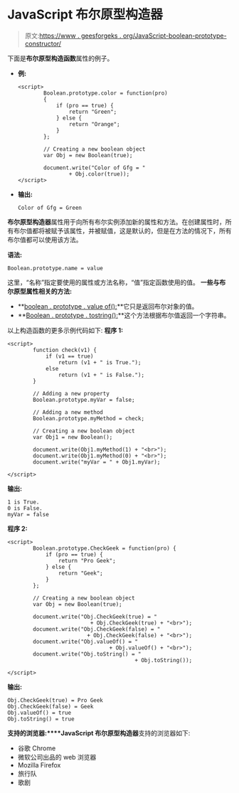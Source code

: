 # JavaScript 布尔原型构造器

> 原文:[https://www . geesforgeks . org/JavaScript-boolean-prototype-constructor/](https://www.geeksforgeeks.org/javascript-boolean-prototype-constructor/)

下面是**布尔原型构造函数**属性的例子。

*   **例:**

    ```
    <script>
            Boolean.prototype.color = function(pro) 
            {
                if (pro == true) {
                    return "Green";
                } else {
                    return "Orange";
                }
            };

            // Creating a new boolean object
            var Obj = new Boolean(true);

            document.write("Color of Gfg = "
                    + Obj.color(true));
    </script>                    
    ```

*   **输出:**

    ```
    Color of Gfg = Green
    ```

**布尔原型构造器**属性用于向所有布尔实例添加新的属性和方法。在创建属性时，所有布尔值都将被赋予该属性，并被赋值，这是默认的，但是在方法的情况下，所有布尔值都可以使用该方法。

**语法:**

```
Boolean.prototype.name = value
```

这里，“名称”指定要使用的属性或方法名称，“值”指定函数使用的值。
**一些与布尔原型属性相关的方法:**

*   **[boolean . prototype . value of():](https://www.geeksforgeeks.org/javascript-boolean-valueof-function/)**它只是返回布尔对象的值。
*   **[Boolean . prototype . tostring():](https://www.geeksforgeeks.org/javascript-boolean-tostring-function/)**这个方法根据布尔值返回一个字符串。

以上构造函数的更多示例代码如下:
**程序 1:**

```
<script>
        function check(v1) {
            if (v1 == true)
                return (v1 + " is True.");
            else
                return (v1 + " is False.");
        }

        // Adding a new property
        Boolean.prototype.myVar = false;

        // Adding a new method
        Boolean.prototype.myMethod = check;

        // Creating a new boolean object
        var Obj1 = new Boolean();

        document.write(Obj1.myMethod(1) + "<br>");
        document.write(Obj1.myMethod(0) + "<br>");
        document.write("myVar = " + Obj1.myVar);

</script>
```

**输出:**

```
1 is True.
0 is False.
myVar = false
```

**程序 2:**

```
<script>
        Boolean.prototype.CheckGeek = function(pro) {
            if (pro == true) {
                return "Pro Geek";
            } else {
                return "Geek";
            }
        };

        // Creating a new boolean object
        var Obj = new Boolean(true);

        document.write("Obj.CheckGeek(true) = " 
                          + Obj.CheckGeek(true) + "<br>");
        document.write("Obj.CheckGeek(false) = " 
                         + Obj.CheckGeek(false) + "<br>");
        document.write("Obj.valueOf() = " 
                                + Obj.valueOf() + "<br>");
        document.write("Obj.toString() = " 
                                        + Obj.toString());

</script>            
```

**输出:**

```
Obj.CheckGeek(true) = Pro Geek
Obj.CheckGeek(false) = Geek
Obj.valueOf() = true
Obj.toString() = true
```

**支持的浏览器:****JavaScript 布尔原型构造器**支持的浏览器如下:

*   谷歌 Chrome
*   微软公司出品的 web 浏览器
*   Mozilla Firefox
*   旅行队
*   歌剧